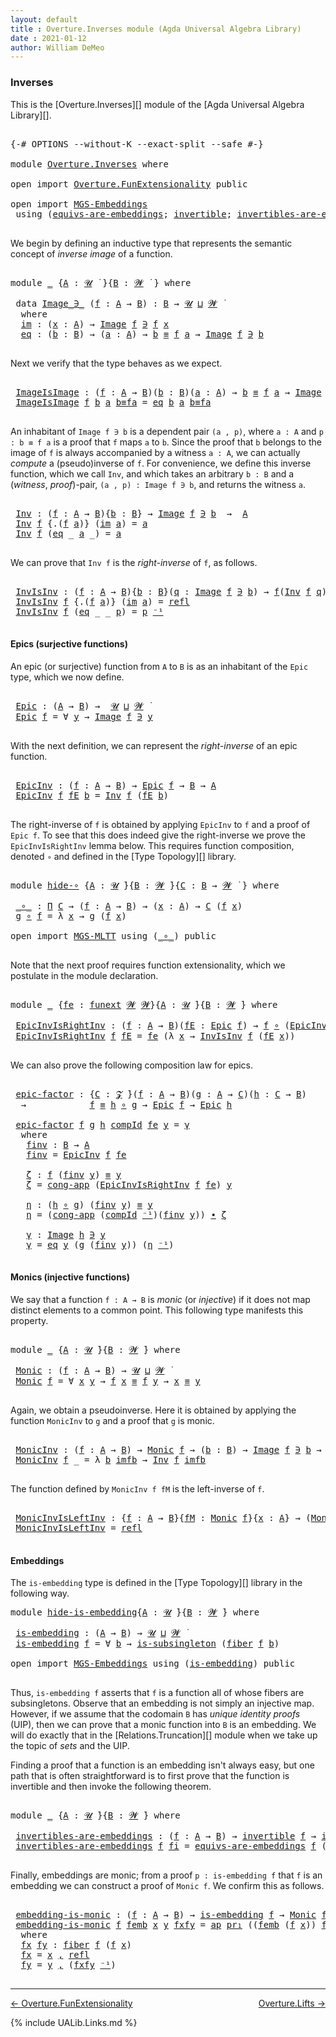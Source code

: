 ```yaml
---
layout: default
title : Overture.Inverses module (Agda Universal Algebra Library)
date : 2021-01-12
author: William DeMeo
---
```


### <a id="inverses">Inverses</a>

This is the [Overture.Inverses][] module of the [Agda Universal Algebra Library][].

<pre class="Agda">

<a id="266" class="Symbol">{-#</a> <a id="270" class="Keyword">OPTIONS</a> <a id="278" class="Pragma">--without-K</a> <a id="290" class="Pragma">--exact-split</a> <a id="304" class="Pragma">--safe</a> <a id="311" class="Symbol">#-}</a>

<a id="316" class="Keyword">module</a> <a id="323" href="Overture.Inverses.html" class="Module">Overture.Inverses</a> <a id="341" class="Keyword">where</a>

<a id="348" class="Keyword">open</a> <a id="353" class="Keyword">import</a> <a id="360" href="Overture.FunExtensionality.html" class="Module">Overture.FunExtensionality</a> <a id="387" class="Keyword">public</a>

<a id="395" class="Keyword">open</a> <a id="400" class="Keyword">import</a> <a id="407" href="MGS-Embeddings.html" class="Module">MGS-Embeddings</a>
 <a id="423" class="Keyword">using</a> <a id="429" class="Symbol">(</a><a id="430" href="MGS-Embeddings.html#1410" class="Function">equivs-are-embeddings</a><a id="451" class="Symbol">;</a> <a id="453" href="MGS-Equivalences.html#370" class="Function">invertible</a><a id="463" class="Symbol">;</a> <a id="465" href="MGS-Equivalences.html#2127" class="Function">invertibles-are-equivs</a><a id="487" class="Symbol">)</a> <a id="489" class="Keyword">public</a>

</pre>

We begin by defining an inductive type that represents the semantic concept of *inverse image* of a function.

<pre class="Agda">

<a id="634" class="Keyword">module</a> <a id="641" href="Overture.Inverses.html#641" class="Module">_</a> <a id="643" class="Symbol">{</a><a id="644" href="Overture.Inverses.html#644" class="Bound">A</a> <a id="646" class="Symbol">:</a> <a id="648" href="Universes.html#260" class="Generalizable">𝓤</a> <a id="650" href="Universes.html#403" class="Function Operator">̇</a> <a id="652" class="Symbol">}{</a><a id="654" href="Overture.Inverses.html#654" class="Bound">B</a> <a id="656" class="Symbol">:</a> <a id="658" href="Universes.html#264" class="Generalizable">𝓦</a> <a id="660" href="Universes.html#403" class="Function Operator">̇</a> <a id="662" class="Symbol">}</a> <a id="664" class="Keyword">where</a>

 <a id="672" class="Keyword">data</a> <a id="677" href="Overture.Inverses.html#677" class="Datatype Operator">Image_∋_</a> <a id="686" class="Symbol">(</a><a id="687" href="Overture.Inverses.html#687" class="Bound">f</a> <a id="689" class="Symbol">:</a> <a id="691" href="Overture.Inverses.html#644" class="Bound">A</a> <a id="693" class="Symbol">→</a> <a id="695" href="Overture.Inverses.html#654" class="Bound">B</a><a id="696" class="Symbol">)</a> <a id="698" class="Symbol">:</a> <a id="700" href="Overture.Inverses.html#654" class="Bound">B</a> <a id="702" class="Symbol">→</a> <a id="704" href="Overture.Inverses.html#648" class="Bound">𝓤</a> <a id="706" href="Agda.Primitive.html#636" class="Primitive Operator">⊔</a> <a id="708" href="Overture.Inverses.html#658" class="Bound">𝓦</a> <a id="710" href="Universes.html#403" class="Function Operator">̇</a>
  <a id="714" class="Keyword">where</a>
  <a id="722" href="Overture.Inverses.html#722" class="InductiveConstructor">im</a> <a id="725" class="Symbol">:</a> <a id="727" class="Symbol">(</a><a id="728" href="Overture.Inverses.html#728" class="Bound">x</a> <a id="730" class="Symbol">:</a> <a id="732" href="Overture.Inverses.html#644" class="Bound">A</a><a id="733" class="Symbol">)</a> <a id="735" class="Symbol">→</a> <a id="737" href="Overture.Inverses.html#677" class="Datatype Operator">Image</a> <a id="743" href="Overture.Inverses.html#687" class="Bound">f</a> <a id="745" href="Overture.Inverses.html#677" class="Datatype Operator">∋</a> <a id="747" href="Overture.Inverses.html#687" class="Bound">f</a> <a id="749" href="Overture.Inverses.html#728" class="Bound">x</a>
  <a id="753" href="Overture.Inverses.html#753" class="InductiveConstructor">eq</a> <a id="756" class="Symbol">:</a> <a id="758" class="Symbol">(</a><a id="759" href="Overture.Inverses.html#759" class="Bound">b</a> <a id="761" class="Symbol">:</a> <a id="763" href="Overture.Inverses.html#654" class="Bound">B</a><a id="764" class="Symbol">)</a> <a id="766" class="Symbol">→</a> <a id="768" class="Symbol">(</a><a id="769" href="Overture.Inverses.html#769" class="Bound">a</a> <a id="771" class="Symbol">:</a> <a id="773" href="Overture.Inverses.html#644" class="Bound">A</a><a id="774" class="Symbol">)</a> <a id="776" class="Symbol">→</a> <a id="778" href="Overture.Inverses.html#759" class="Bound">b</a> <a id="780" href="Overture.Equality.html#2419" class="Datatype Operator">≡</a> <a id="782" href="Overture.Inverses.html#687" class="Bound">f</a> <a id="784" href="Overture.Inverses.html#769" class="Bound">a</a> <a id="786" class="Symbol">→</a> <a id="788" href="Overture.Inverses.html#677" class="Datatype Operator">Image</a> <a id="794" href="Overture.Inverses.html#687" class="Bound">f</a> <a id="796" href="Overture.Inverses.html#677" class="Datatype Operator">∋</a> <a id="798" href="Overture.Inverses.html#759" class="Bound">b</a>

</pre>

Next we verify that the type behaves as we expect.

<pre class="Agda">

 <a id="880" href="Overture.Inverses.html#880" class="Function">ImageIsImage</a> <a id="893" class="Symbol">:</a> <a id="895" class="Symbol">(</a><a id="896" href="Overture.Inverses.html#896" class="Bound">f</a> <a id="898" class="Symbol">:</a> <a id="900" href="Overture.Inverses.html#644" class="Bound">A</a> <a id="902" class="Symbol">→</a> <a id="904" href="Overture.Inverses.html#654" class="Bound">B</a><a id="905" class="Symbol">)(</a><a id="907" href="Overture.Inverses.html#907" class="Bound">b</a> <a id="909" class="Symbol">:</a> <a id="911" href="Overture.Inverses.html#654" class="Bound">B</a><a id="912" class="Symbol">)(</a><a id="914" href="Overture.Inverses.html#914" class="Bound">a</a> <a id="916" class="Symbol">:</a> <a id="918" href="Overture.Inverses.html#644" class="Bound">A</a><a id="919" class="Symbol">)</a> <a id="921" class="Symbol">→</a> <a id="923" href="Overture.Inverses.html#907" class="Bound">b</a> <a id="925" href="Overture.Equality.html#2419" class="Datatype Operator">≡</a> <a id="927" href="Overture.Inverses.html#896" class="Bound">f</a> <a id="929" href="Overture.Inverses.html#914" class="Bound">a</a> <a id="931" class="Symbol">→</a> <a id="933" href="Overture.Inverses.html#677" class="Datatype Operator">Image</a> <a id="939" href="Overture.Inverses.html#896" class="Bound">f</a> <a id="941" href="Overture.Inverses.html#677" class="Datatype Operator">∋</a> <a id="943" href="Overture.Inverses.html#907" class="Bound">b</a>
 <a id="946" href="Overture.Inverses.html#880" class="Function">ImageIsImage</a> <a id="959" href="Overture.Inverses.html#959" class="Bound">f</a> <a id="961" href="Overture.Inverses.html#961" class="Bound">b</a> <a id="963" href="Overture.Inverses.html#963" class="Bound">a</a> <a id="965" href="Overture.Inverses.html#965" class="Bound">b≡fa</a> <a id="970" class="Symbol">=</a> <a id="972" href="Overture.Inverses.html#753" class="InductiveConstructor">eq</a> <a id="975" href="Overture.Inverses.html#961" class="Bound">b</a> <a id="977" href="Overture.Inverses.html#963" class="Bound">a</a> <a id="979" href="Overture.Inverses.html#965" class="Bound">b≡fa</a>

</pre>

An inhabitant of `Image f ∋ b` is a dependent pair `(a , p)`, where `a : A` and `p : b ≡ f a` is a proof that `f` maps `a` to `b`.  Since the proof that `b` belongs to the image of `f` is always accompanied by a witness `a : A`, we can actually *compute* a (pseudo)inverse of `f`. For convenience, we define this inverse function, which we call `Inv`, and which takes an arbitrary `b : B` and a (*witness*, *proof*)-pair, `(a , p) : Image f ∋ b`, and returns the witness `a`.

<pre class="Agda">

 <a id="1489" href="Overture.Inverses.html#1489" class="Function">Inv</a> <a id="1493" class="Symbol">:</a> <a id="1495" class="Symbol">(</a><a id="1496" href="Overture.Inverses.html#1496" class="Bound">f</a> <a id="1498" class="Symbol">:</a> <a id="1500" href="Overture.Inverses.html#644" class="Bound">A</a> <a id="1502" class="Symbol">→</a> <a id="1504" href="Overture.Inverses.html#654" class="Bound">B</a><a id="1505" class="Symbol">){</a><a id="1507" href="Overture.Inverses.html#1507" class="Bound">b</a> <a id="1509" class="Symbol">:</a> <a id="1511" href="Overture.Inverses.html#654" class="Bound">B</a><a id="1512" class="Symbol">}</a> <a id="1514" class="Symbol">→</a> <a id="1516" href="Overture.Inverses.html#677" class="Datatype Operator">Image</a> <a id="1522" href="Overture.Inverses.html#1496" class="Bound">f</a> <a id="1524" href="Overture.Inverses.html#677" class="Datatype Operator">∋</a> <a id="1526" href="Overture.Inverses.html#1507" class="Bound">b</a>  <a id="1529" class="Symbol">→</a>  <a id="1532" href="Overture.Inverses.html#644" class="Bound">A</a>
 <a id="1535" href="Overture.Inverses.html#1489" class="Function">Inv</a> <a id="1539" href="Overture.Inverses.html#1539" class="Bound">f</a> <a id="1541" class="Symbol">{</a><a id="1542" class="DottedPattern Symbol">.(</a><a id="1544" href="Overture.Inverses.html#1539" class="DottedPattern Bound">f</a> <a id="1546" href="Overture.Inverses.html#1554" class="DottedPattern Bound">a</a><a id="1547" class="DottedPattern Symbol">)</a><a id="1548" class="Symbol">}</a> <a id="1550" class="Symbol">(</a><a id="1551" href="Overture.Inverses.html#722" class="InductiveConstructor">im</a> <a id="1554" href="Overture.Inverses.html#1554" class="Bound">a</a><a id="1555" class="Symbol">)</a> <a id="1557" class="Symbol">=</a> <a id="1559" href="Overture.Inverses.html#1554" class="Bound">a</a>
 <a id="1562" href="Overture.Inverses.html#1489" class="Function">Inv</a> <a id="1566" href="Overture.Inverses.html#1566" class="Bound">f</a> <a id="1568" class="Symbol">(</a><a id="1569" href="Overture.Inverses.html#753" class="InductiveConstructor">eq</a> <a id="1572" class="Symbol">_</a> <a id="1574" href="Overture.Inverses.html#1574" class="Bound">a</a> <a id="1576" class="Symbol">_)</a> <a id="1579" class="Symbol">=</a> <a id="1581" href="Overture.Inverses.html#1574" class="Bound">a</a>

</pre>

We can prove that `Inv f` is the *right-inverse* of `f`, as follows.

<pre class="Agda">

 <a id="1681" href="Overture.Inverses.html#1681" class="Function">InvIsInv</a> <a id="1690" class="Symbol">:</a> <a id="1692" class="Symbol">(</a><a id="1693" href="Overture.Inverses.html#1693" class="Bound">f</a> <a id="1695" class="Symbol">:</a> <a id="1697" href="Overture.Inverses.html#644" class="Bound">A</a> <a id="1699" class="Symbol">→</a> <a id="1701" href="Overture.Inverses.html#654" class="Bound">B</a><a id="1702" class="Symbol">){</a><a id="1704" href="Overture.Inverses.html#1704" class="Bound">b</a> <a id="1706" class="Symbol">:</a> <a id="1708" href="Overture.Inverses.html#654" class="Bound">B</a><a id="1709" class="Symbol">}(</a><a id="1711" href="Overture.Inverses.html#1711" class="Bound">q</a> <a id="1713" class="Symbol">:</a> <a id="1715" href="Overture.Inverses.html#677" class="Datatype Operator">Image</a> <a id="1721" href="Overture.Inverses.html#1693" class="Bound">f</a> <a id="1723" href="Overture.Inverses.html#677" class="Datatype Operator">∋</a> <a id="1725" href="Overture.Inverses.html#1704" class="Bound">b</a><a id="1726" class="Symbol">)</a> <a id="1728" class="Symbol">→</a> <a id="1730" href="Overture.Inverses.html#1693" class="Bound">f</a><a id="1731" class="Symbol">(</a><a id="1732" href="Overture.Inverses.html#1489" class="Function">Inv</a> <a id="1736" href="Overture.Inverses.html#1693" class="Bound">f</a> <a id="1738" href="Overture.Inverses.html#1711" class="Bound">q</a><a id="1739" class="Symbol">)</a> <a id="1741" href="Overture.Equality.html#2419" class="Datatype Operator">≡</a> <a id="1743" href="Overture.Inverses.html#1704" class="Bound">b</a>
 <a id="1746" href="Overture.Inverses.html#1681" class="Function">InvIsInv</a> <a id="1755" href="Overture.Inverses.html#1755" class="Bound">f</a> <a id="1757" class="Symbol">{</a><a id="1758" class="DottedPattern Symbol">.(</a><a id="1760" href="Overture.Inverses.html#1755" class="DottedPattern Bound">f</a> <a id="1762" href="Overture.Inverses.html#1770" class="DottedPattern Bound">a</a><a id="1763" class="DottedPattern Symbol">)</a><a id="1764" class="Symbol">}</a> <a id="1766" class="Symbol">(</a><a id="1767" href="Overture.Inverses.html#722" class="InductiveConstructor">im</a> <a id="1770" href="Overture.Inverses.html#1770" class="Bound">a</a><a id="1771" class="Symbol">)</a> <a id="1773" class="Symbol">=</a> <a id="1775" href="Identity-Type.html#162" class="InductiveConstructor">refl</a>
 <a id="1781" href="Overture.Inverses.html#1681" class="Function">InvIsInv</a> <a id="1790" href="Overture.Inverses.html#1790" class="Bound">f</a> <a id="1792" class="Symbol">(</a><a id="1793" href="Overture.Inverses.html#753" class="InductiveConstructor">eq</a> <a id="1796" class="Symbol">_</a> <a id="1798" class="Symbol">_</a> <a id="1800" href="Overture.Inverses.html#1800" class="Bound">p</a><a id="1801" class="Symbol">)</a> <a id="1803" class="Symbol">=</a> <a id="1805" href="Overture.Inverses.html#1800" class="Bound">p</a> <a id="1807" href="MGS-MLTT.html#6125" class="Function Operator">⁻¹</a>

</pre>





#### <a id="epics">Epics (surjective functions)</a>

An epic (or surjective) function from `A` to `B` is as an inhabitant of the `Epic` type, which we now define.

<pre class="Agda">

 <a id="2006" href="Overture.Inverses.html#2006" class="Function">Epic</a> <a id="2011" class="Symbol">:</a> <a id="2013" class="Symbol">(</a><a id="2014" href="Overture.Inverses.html#644" class="Bound">A</a> <a id="2016" class="Symbol">→</a> <a id="2018" href="Overture.Inverses.html#654" class="Bound">B</a><a id="2019" class="Symbol">)</a> <a id="2021" class="Symbol">→</a>  <a id="2024" href="Overture.Inverses.html#648" class="Bound">𝓤</a> <a id="2026" href="Agda.Primitive.html#636" class="Primitive Operator">⊔</a> <a id="2028" href="Overture.Inverses.html#658" class="Bound">𝓦</a> <a id="2030" href="Universes.html#403" class="Function Operator">̇</a>
 <a id="2033" href="Overture.Inverses.html#2006" class="Function">Epic</a> <a id="2038" href="Overture.Inverses.html#2038" class="Bound">f</a> <a id="2040" class="Symbol">=</a> <a id="2042" class="Symbol">∀</a> <a id="2044" href="Overture.Inverses.html#2044" class="Bound">y</a> <a id="2046" class="Symbol">→</a> <a id="2048" href="Overture.Inverses.html#677" class="Datatype Operator">Image</a> <a id="2054" href="Overture.Inverses.html#2038" class="Bound">f</a> <a id="2056" href="Overture.Inverses.html#677" class="Datatype Operator">∋</a> <a id="2058" href="Overture.Inverses.html#2044" class="Bound">y</a>

</pre>

With the next definition, we can represent the *right-inverse* of an epic function.

<pre class="Agda">

 <a id="2173" href="Overture.Inverses.html#2173" class="Function">EpicInv</a> <a id="2181" class="Symbol">:</a> <a id="2183" class="Symbol">(</a><a id="2184" href="Overture.Inverses.html#2184" class="Bound">f</a> <a id="2186" class="Symbol">:</a> <a id="2188" href="Overture.Inverses.html#644" class="Bound">A</a> <a id="2190" class="Symbol">→</a> <a id="2192" href="Overture.Inverses.html#654" class="Bound">B</a><a id="2193" class="Symbol">)</a> <a id="2195" class="Symbol">→</a> <a id="2197" href="Overture.Inverses.html#2006" class="Function">Epic</a> <a id="2202" href="Overture.Inverses.html#2184" class="Bound">f</a> <a id="2204" class="Symbol">→</a> <a id="2206" href="Overture.Inverses.html#654" class="Bound">B</a> <a id="2208" class="Symbol">→</a> <a id="2210" href="Overture.Inverses.html#644" class="Bound">A</a>
 <a id="2213" href="Overture.Inverses.html#2173" class="Function">EpicInv</a> <a id="2221" href="Overture.Inverses.html#2221" class="Bound">f</a> <a id="2223" href="Overture.Inverses.html#2223" class="Bound">fE</a> <a id="2226" href="Overture.Inverses.html#2226" class="Bound">b</a> <a id="2228" class="Symbol">=</a> <a id="2230" href="Overture.Inverses.html#1489" class="Function">Inv</a> <a id="2234" href="Overture.Inverses.html#2221" class="Bound">f</a> <a id="2236" class="Symbol">(</a><a id="2237" href="Overture.Inverses.html#2223" class="Bound">fE</a> <a id="2240" href="Overture.Inverses.html#2226" class="Bound">b</a><a id="2241" class="Symbol">)</a>

</pre>
The right-inverse of `f` is obtained by applying `EpicInv` to `f` and a proof of `Epic f`. To see that this does indeed give the right-inverse we prove the `EpicInvIsRightInv` lemma below. This requires function composition, denoted `∘` and defined in the [Type Topology][] library.

<pre class="Agda">

<a id="2553" class="Keyword">module</a> <a id="hide-∘"></a><a id="2560" href="Overture.Inverses.html#2560" class="Module">hide-∘</a> <a id="2567" class="Symbol">{</a><a id="2568" href="Overture.Inverses.html#2568" class="Bound">A</a> <a id="2570" class="Symbol">:</a> <a id="2572" href="Universes.html#260" class="Generalizable">𝓤</a> <a id="2574" href="Universes.html#403" class="Function Operator">̇</a><a id="2575" class="Symbol">}{</a><a id="2577" href="Overture.Inverses.html#2577" class="Bound">B</a> <a id="2579" class="Symbol">:</a> <a id="2581" href="Universes.html#264" class="Generalizable">𝓦</a> <a id="2583" href="Universes.html#403" class="Function Operator">̇</a><a id="2584" class="Symbol">}{</a><a id="2586" href="Overture.Inverses.html#2586" class="Bound">C</a> <a id="2588" class="Symbol">:</a> <a id="2590" href="Overture.Inverses.html#2577" class="Bound">B</a> <a id="2592" class="Symbol">→</a> <a id="2594" href="Universes.html#264" class="Generalizable">𝓦</a> <a id="2596" href="Universes.html#403" class="Function Operator">̇</a> <a id="2598" class="Symbol">}</a> <a id="2600" class="Keyword">where</a>

 <a id="hide-∘._∘_"></a><a id="2608" href="Overture.Inverses.html#2608" class="Function Operator">_∘_</a> <a id="2612" class="Symbol">:</a> <a id="2614" href="MGS-MLTT.html#3562" class="Function">Π</a> <a id="2616" href="Overture.Inverses.html#2586" class="Bound">C</a> <a id="2618" class="Symbol">→</a> <a id="2620" class="Symbol">(</a><a id="2621" href="Overture.Inverses.html#2621" class="Bound">f</a> <a id="2623" class="Symbol">:</a> <a id="2625" href="Overture.Inverses.html#2568" class="Bound">A</a> <a id="2627" class="Symbol">→</a> <a id="2629" href="Overture.Inverses.html#2577" class="Bound">B</a><a id="2630" class="Symbol">)</a> <a id="2632" class="Symbol">→</a> <a id="2634" class="Symbol">(</a><a id="2635" href="Overture.Inverses.html#2635" class="Bound">x</a> <a id="2637" class="Symbol">:</a> <a id="2639" href="Overture.Inverses.html#2568" class="Bound">A</a><a id="2640" class="Symbol">)</a> <a id="2642" class="Symbol">→</a> <a id="2644" href="Overture.Inverses.html#2586" class="Bound">C</a> <a id="2646" class="Symbol">(</a><a id="2647" href="Overture.Inverses.html#2621" class="Bound">f</a> <a id="2649" href="Overture.Inverses.html#2635" class="Bound">x</a><a id="2650" class="Symbol">)</a>
 <a id="2653" href="Overture.Inverses.html#2653" class="Bound">g</a> <a id="2655" href="Overture.Inverses.html#2608" class="Function Operator">∘</a> <a id="2657" href="Overture.Inverses.html#2657" class="Bound">f</a> <a id="2659" class="Symbol">=</a> <a id="2661" class="Symbol">λ</a> <a id="2663" href="Overture.Inverses.html#2663" class="Bound">x</a> <a id="2665" class="Symbol">→</a> <a id="2667" href="Overture.Inverses.html#2653" class="Bound">g</a> <a id="2669" class="Symbol">(</a><a id="2670" href="Overture.Inverses.html#2657" class="Bound">f</a> <a id="2672" href="Overture.Inverses.html#2663" class="Bound">x</a><a id="2673" class="Symbol">)</a>

<a id="2676" class="Keyword">open</a> <a id="2681" class="Keyword">import</a> <a id="2688" href="MGS-MLTT.html" class="Module">MGS-MLTT</a> <a id="2697" class="Keyword">using</a> <a id="2703" class="Symbol">(</a><a id="2704" href="MGS-MLTT.html#3813" class="Function Operator">_∘_</a><a id="2707" class="Symbol">)</a> <a id="2709" class="Keyword">public</a>

</pre>

Note that the next proof requires function extensionality, which we postulate in the module declaration.

<pre class="Agda">

<a id="2849" class="Keyword">module</a> <a id="2856" href="Overture.Inverses.html#2856" class="Module">_</a> <a id="2858" class="Symbol">{</a><a id="2859" href="Overture.Inverses.html#2859" class="Bound">fe</a> <a id="2862" class="Symbol">:</a> <a id="2864" href="MGS-FunExt-from-Univalence.html#393" class="Function">funext</a> <a id="2871" href="Universes.html#264" class="Generalizable">𝓦</a> <a id="2873" href="Universes.html#264" class="Generalizable">𝓦</a><a id="2874" class="Symbol">}{</a><a id="2876" href="Overture.Inverses.html#2876" class="Bound">A</a> <a id="2878" class="Symbol">:</a> <a id="2880" href="Universes.html#260" class="Generalizable">𝓤</a> <a id="2882" href="Universes.html#403" class="Function Operator">̇</a><a id="2883" class="Symbol">}{</a><a id="2885" href="Overture.Inverses.html#2885" class="Bound">B</a> <a id="2887" class="Symbol">:</a> <a id="2889" href="Universes.html#264" class="Generalizable">𝓦</a> <a id="2891" href="Universes.html#403" class="Function Operator">̇</a><a id="2892" class="Symbol">}</a> <a id="2894" class="Keyword">where</a>

 <a id="2902" href="Overture.Inverses.html#2902" class="Function">EpicInvIsRightInv</a> <a id="2920" class="Symbol">:</a> <a id="2922" class="Symbol">(</a><a id="2923" href="Overture.Inverses.html#2923" class="Bound">f</a> <a id="2925" class="Symbol">:</a> <a id="2927" href="Overture.Inverses.html#2876" class="Bound">A</a> <a id="2929" class="Symbol">→</a> <a id="2931" href="Overture.Inverses.html#2885" class="Bound">B</a><a id="2932" class="Symbol">)(</a><a id="2934" href="Overture.Inverses.html#2934" class="Bound">fE</a> <a id="2937" class="Symbol">:</a> <a id="2939" href="Overture.Inverses.html#2006" class="Function">Epic</a> <a id="2944" href="Overture.Inverses.html#2923" class="Bound">f</a><a id="2945" class="Symbol">)</a> <a id="2947" class="Symbol">→</a> <a id="2949" href="Overture.Inverses.html#2923" class="Bound">f</a> <a id="2951" href="MGS-MLTT.html#3813" class="Function Operator">∘</a> <a id="2953" class="Symbol">(</a><a id="2954" href="Overture.Inverses.html#2173" class="Function">EpicInv</a> <a id="2962" href="Overture.Inverses.html#2923" class="Bound">f</a> <a id="2964" href="Overture.Inverses.html#2934" class="Bound">fE</a><a id="2966" class="Symbol">)</a> <a id="2968" href="Overture.Equality.html#2419" class="Datatype Operator">≡</a> <a id="2970" href="MGS-MLTT.html#3778" class="Function">𝑖𝑑</a> <a id="2973" href="Overture.Inverses.html#2885" class="Bound">B</a>
 <a id="2976" href="Overture.Inverses.html#2902" class="Function">EpicInvIsRightInv</a> <a id="2994" href="Overture.Inverses.html#2994" class="Bound">f</a> <a id="2996" href="Overture.Inverses.html#2996" class="Bound">fE</a> <a id="2999" class="Symbol">=</a> <a id="3001" href="Overture.Inverses.html#2859" class="Bound">fe</a> <a id="3004" class="Symbol">(λ</a> <a id="3007" href="Overture.Inverses.html#3007" class="Bound">x</a> <a id="3009" class="Symbol">→</a> <a id="3011" href="Overture.Inverses.html#1681" class="Function">InvIsInv</a> <a id="3020" href="Overture.Inverses.html#2994" class="Bound">f</a> <a id="3022" class="Symbol">(</a><a id="3023" href="Overture.Inverses.html#2996" class="Bound">fE</a> <a id="3026" href="Overture.Inverses.html#3007" class="Bound">x</a><a id="3027" class="Symbol">))</a>

</pre>

We can also prove the following composition law for epics.

<pre class="Agda">

 <a id="3118" href="Overture.Inverses.html#3118" class="Function">epic-factor</a> <a id="3130" class="Symbol">:</a> <a id="3132" class="Symbol">{</a><a id="3133" href="Overture.Inverses.html#3133" class="Bound">C</a> <a id="3135" class="Symbol">:</a> <a id="3137" href="Overture.Preliminaries.html#8163" class="Generalizable">𝓩</a> <a id="3139" href="Universes.html#403" class="Function Operator">̇</a><a id="3140" class="Symbol">}(</a><a id="3142" href="Overture.Inverses.html#3142" class="Bound">f</a> <a id="3144" class="Symbol">:</a> <a id="3146" href="Overture.Inverses.html#2876" class="Bound">A</a> <a id="3148" class="Symbol">→</a> <a id="3150" href="Overture.Inverses.html#2885" class="Bound">B</a><a id="3151" class="Symbol">)(</a><a id="3153" href="Overture.Inverses.html#3153" class="Bound">g</a> <a id="3155" class="Symbol">:</a> <a id="3157" href="Overture.Inverses.html#2876" class="Bound">A</a> <a id="3159" class="Symbol">→</a> <a id="3161" href="Overture.Inverses.html#3133" class="Bound">C</a><a id="3162" class="Symbol">)(</a><a id="3164" href="Overture.Inverses.html#3164" class="Bound">h</a> <a id="3166" class="Symbol">:</a> <a id="3168" href="Overture.Inverses.html#3133" class="Bound">C</a> <a id="3170" class="Symbol">→</a> <a id="3172" href="Overture.Inverses.html#2885" class="Bound">B</a><a id="3173" class="Symbol">)</a>
  <a id="3177" class="Symbol">→</a>            <a id="3190" href="Overture.Inverses.html#3142" class="Bound">f</a> <a id="3192" href="Overture.Equality.html#2419" class="Datatype Operator">≡</a> <a id="3194" href="Overture.Inverses.html#3164" class="Bound">h</a> <a id="3196" href="MGS-MLTT.html#3813" class="Function Operator">∘</a> <a id="3198" href="Overture.Inverses.html#3153" class="Bound">g</a> <a id="3200" class="Symbol">→</a> <a id="3202" href="Overture.Inverses.html#2006" class="Function">Epic</a> <a id="3207" href="Overture.Inverses.html#3142" class="Bound">f</a> <a id="3209" class="Symbol">→</a> <a id="3211" href="Overture.Inverses.html#2006" class="Function">Epic</a> <a id="3216" href="Overture.Inverses.html#3164" class="Bound">h</a>

 <a id="3220" href="Overture.Inverses.html#3118" class="Function">epic-factor</a> <a id="3232" href="Overture.Inverses.html#3232" class="Bound">f</a> <a id="3234" href="Overture.Inverses.html#3234" class="Bound">g</a> <a id="3236" href="Overture.Inverses.html#3236" class="Bound">h</a> <a id="3238" href="Overture.Inverses.html#3238" class="Bound">compId</a> <a id="3245" href="Overture.Inverses.html#3245" class="Bound">fe</a> <a id="3248" href="Overture.Inverses.html#3248" class="Bound">y</a> <a id="3250" class="Symbol">=</a> <a id="3252" href="Overture.Inverses.html#3442" class="Function">γ</a>
  <a id="3256" class="Keyword">where</a>
   <a id="3265" href="Overture.Inverses.html#3265" class="Function">finv</a> <a id="3270" class="Symbol">:</a> <a id="3272" href="Overture.Inverses.html#2885" class="Bound">B</a> <a id="3274" class="Symbol">→</a> <a id="3276" href="Overture.Inverses.html#2876" class="Bound">A</a>
   <a id="3281" href="Overture.Inverses.html#3265" class="Function">finv</a> <a id="3286" class="Symbol">=</a> <a id="3288" href="Overture.Inverses.html#2173" class="Function">EpicInv</a> <a id="3296" href="Overture.Inverses.html#3232" class="Bound">f</a> <a id="3298" href="Overture.Inverses.html#3245" class="Bound">fe</a>

   <a id="3305" href="Overture.Inverses.html#3305" class="Function">ζ</a> <a id="3307" class="Symbol">:</a> <a id="3309" href="Overture.Inverses.html#3232" class="Bound">f</a> <a id="3311" class="Symbol">(</a><a id="3312" href="Overture.Inverses.html#3265" class="Function">finv</a> <a id="3317" href="Overture.Inverses.html#3248" class="Bound">y</a><a id="3318" class="Symbol">)</a> <a id="3320" href="Overture.Equality.html#2419" class="Datatype Operator">≡</a> <a id="3322" href="Overture.Inverses.html#3248" class="Bound">y</a>
   <a id="3327" href="Overture.Inverses.html#3305" class="Function">ζ</a> <a id="3329" class="Symbol">=</a> <a id="3331" href="Overture.Equality.html#5962" class="Function">cong-app</a> <a id="3340" class="Symbol">(</a><a id="3341" href="Overture.Inverses.html#2902" class="Function">EpicInvIsRightInv</a> <a id="3359" href="Overture.Inverses.html#3232" class="Bound">f</a> <a id="3361" href="Overture.Inverses.html#3245" class="Bound">fe</a><a id="3363" class="Symbol">)</a> <a id="3365" href="Overture.Inverses.html#3248" class="Bound">y</a>

   <a id="3371" href="Overture.Inverses.html#3371" class="Function">η</a> <a id="3373" class="Symbol">:</a> <a id="3375" class="Symbol">(</a><a id="3376" href="Overture.Inverses.html#3236" class="Bound">h</a> <a id="3378" href="MGS-MLTT.html#3813" class="Function Operator">∘</a> <a id="3380" href="Overture.Inverses.html#3234" class="Bound">g</a><a id="3381" class="Symbol">)</a> <a id="3383" class="Symbol">(</a><a id="3384" href="Overture.Inverses.html#3265" class="Function">finv</a> <a id="3389" href="Overture.Inverses.html#3248" class="Bound">y</a><a id="3390" class="Symbol">)</a> <a id="3392" href="Overture.Equality.html#2419" class="Datatype Operator">≡</a> <a id="3394" href="Overture.Inverses.html#3248" class="Bound">y</a>
   <a id="3399" href="Overture.Inverses.html#3371" class="Function">η</a> <a id="3401" class="Symbol">=</a> <a id="3403" class="Symbol">(</a><a id="3404" href="Overture.Equality.html#5962" class="Function">cong-app</a> <a id="3413" class="Symbol">(</a><a id="3414" href="Overture.Inverses.html#3238" class="Bound">compId</a> <a id="3421" href="MGS-MLTT.html#6125" class="Function Operator">⁻¹</a><a id="3423" class="Symbol">)(</a><a id="3425" href="Overture.Inverses.html#3265" class="Function">finv</a> <a id="3430" href="Overture.Inverses.html#3248" class="Bound">y</a><a id="3431" class="Symbol">))</a> <a id="3434" href="MGS-MLTT.html#5910" class="Function Operator">∙</a> <a id="3436" href="Overture.Inverses.html#3305" class="Function">ζ</a>

   <a id="3442" href="Overture.Inverses.html#3442" class="Function">γ</a> <a id="3444" class="Symbol">:</a> <a id="3446" href="Overture.Inverses.html#677" class="Datatype Operator">Image</a> <a id="3452" href="Overture.Inverses.html#3236" class="Bound">h</a> <a id="3454" href="Overture.Inverses.html#677" class="Datatype Operator">∋</a> <a id="3456" href="Overture.Inverses.html#3248" class="Bound">y</a>
   <a id="3461" href="Overture.Inverses.html#3442" class="Function">γ</a> <a id="3463" class="Symbol">=</a> <a id="3465" href="Overture.Inverses.html#753" class="InductiveConstructor">eq</a> <a id="3468" href="Overture.Inverses.html#3248" class="Bound">y</a> <a id="3470" class="Symbol">(</a><a id="3471" href="Overture.Inverses.html#3234" class="Bound">g</a> <a id="3473" class="Symbol">(</a><a id="3474" href="Overture.Inverses.html#3265" class="Function">finv</a> <a id="3479" href="Overture.Inverses.html#3248" class="Bound">y</a><a id="3480" class="Symbol">))</a> <a id="3483" class="Symbol">(</a><a id="3484" href="Overture.Inverses.html#3371" class="Function">η</a> <a id="3486" href="MGS-MLTT.html#6125" class="Function Operator">⁻¹</a><a id="3488" class="Symbol">)</a>

</pre>






#### <a id="monics">Monics (injective functions)</a>

We say that a function `f : A → B` is *monic* (or *injective*) if it does not map distinct elements to a common point. This following type manifests this property.

<pre class="Agda">

<a id="3741" class="Keyword">module</a> <a id="3748" href="Overture.Inverses.html#3748" class="Module">_</a> <a id="3750" class="Symbol">{</a><a id="3751" href="Overture.Inverses.html#3751" class="Bound">A</a> <a id="3753" class="Symbol">:</a> <a id="3755" href="Universes.html#260" class="Generalizable">𝓤</a> <a id="3757" href="Universes.html#403" class="Function Operator">̇</a><a id="3758" class="Symbol">}{</a><a id="3760" href="Overture.Inverses.html#3760" class="Bound">B</a> <a id="3762" class="Symbol">:</a> <a id="3764" href="Universes.html#264" class="Generalizable">𝓦</a> <a id="3766" href="Universes.html#403" class="Function Operator">̇</a><a id="3767" class="Symbol">}</a> <a id="3769" class="Keyword">where</a>

 <a id="3777" href="Overture.Inverses.html#3777" class="Function">Monic</a> <a id="3783" class="Symbol">:</a> <a id="3785" class="Symbol">(</a><a id="3786" href="Overture.Inverses.html#3786" class="Bound">f</a> <a id="3788" class="Symbol">:</a> <a id="3790" href="Overture.Inverses.html#3751" class="Bound">A</a> <a id="3792" class="Symbol">→</a> <a id="3794" href="Overture.Inverses.html#3760" class="Bound">B</a><a id="3795" class="Symbol">)</a> <a id="3797" class="Symbol">→</a> <a id="3799" href="Overture.Inverses.html#3755" class="Bound">𝓤</a> <a id="3801" href="Agda.Primitive.html#636" class="Primitive Operator">⊔</a> <a id="3803" href="Overture.Inverses.html#3764" class="Bound">𝓦</a> <a id="3805" href="Universes.html#403" class="Function Operator">̇</a>
 <a id="3808" href="Overture.Inverses.html#3777" class="Function">Monic</a> <a id="3814" href="Overture.Inverses.html#3814" class="Bound">f</a> <a id="3816" class="Symbol">=</a> <a id="3818" class="Symbol">∀</a> <a id="3820" href="Overture.Inverses.html#3820" class="Bound">x</a> <a id="3822" href="Overture.Inverses.html#3822" class="Bound">y</a> <a id="3824" class="Symbol">→</a> <a id="3826" href="Overture.Inverses.html#3814" class="Bound">f</a> <a id="3828" href="Overture.Inverses.html#3820" class="Bound">x</a> <a id="3830" href="Overture.Equality.html#2419" class="Datatype Operator">≡</a> <a id="3832" href="Overture.Inverses.html#3814" class="Bound">f</a> <a id="3834" href="Overture.Inverses.html#3822" class="Bound">y</a> <a id="3836" class="Symbol">→</a> <a id="3838" href="Overture.Inverses.html#3820" class="Bound">x</a> <a id="3840" href="Overture.Equality.html#2419" class="Datatype Operator">≡</a> <a id="3842" href="Overture.Inverses.html#3822" class="Bound">y</a>

</pre>

Again, we obtain a pseudoinverse. Here it is obtained by applying the function `MonicInv` to `g` and a proof that `g` is monic.

<pre class="Agda">

 <a id="4001" href="Overture.Inverses.html#4001" class="Function">MonicInv</a> <a id="4010" class="Symbol">:</a> <a id="4012" class="Symbol">(</a><a id="4013" href="Overture.Inverses.html#4013" class="Bound">f</a> <a id="4015" class="Symbol">:</a> <a id="4017" href="Overture.Inverses.html#3751" class="Bound">A</a> <a id="4019" class="Symbol">→</a> <a id="4021" href="Overture.Inverses.html#3760" class="Bound">B</a><a id="4022" class="Symbol">)</a> <a id="4024" class="Symbol">→</a> <a id="4026" href="Overture.Inverses.html#3777" class="Function">Monic</a> <a id="4032" href="Overture.Inverses.html#4013" class="Bound">f</a> <a id="4034" class="Symbol">→</a> <a id="4036" class="Symbol">(</a><a id="4037" href="Overture.Inverses.html#4037" class="Bound">b</a> <a id="4039" class="Symbol">:</a> <a id="4041" href="Overture.Inverses.html#3760" class="Bound">B</a><a id="4042" class="Symbol">)</a> <a id="4044" class="Symbol">→</a> <a id="4046" href="Overture.Inverses.html#677" class="Datatype Operator">Image</a> <a id="4052" href="Overture.Inverses.html#4013" class="Bound">f</a> <a id="4054" href="Overture.Inverses.html#677" class="Datatype Operator">∋</a> <a id="4056" href="Overture.Inverses.html#4037" class="Bound">b</a> <a id="4058" class="Symbol">→</a> <a id="4060" href="Overture.Inverses.html#3751" class="Bound">A</a>
 <a id="4063" href="Overture.Inverses.html#4001" class="Function">MonicInv</a> <a id="4072" href="Overture.Inverses.html#4072" class="Bound">f</a> <a id="4074" class="Symbol">_</a> <a id="4076" class="Symbol">=</a> <a id="4078" class="Symbol">λ</a> <a id="4080" href="Overture.Inverses.html#4080" class="Bound">b</a> <a id="4082" href="Overture.Inverses.html#4082" class="Bound">imfb</a> <a id="4087" class="Symbol">→</a> <a id="4089" href="Overture.Inverses.html#1489" class="Function">Inv</a> <a id="4093" href="Overture.Inverses.html#4072" class="Bound">f</a> <a id="4095" href="Overture.Inverses.html#4082" class="Bound">imfb</a>

</pre>

The function defined by `MonicInv f fM` is the left-inverse of `f`.

<pre class="Agda">

 <a id="4197" href="Overture.Inverses.html#4197" class="Function">MonicInvIsLeftInv</a> <a id="4215" class="Symbol">:</a> <a id="4217" class="Symbol">{</a><a id="4218" href="Overture.Inverses.html#4218" class="Bound">f</a> <a id="4220" class="Symbol">:</a> <a id="4222" href="Overture.Inverses.html#3751" class="Bound">A</a> <a id="4224" class="Symbol">→</a> <a id="4226" href="Overture.Inverses.html#3760" class="Bound">B</a><a id="4227" class="Symbol">}{</a><a id="4229" href="Overture.Inverses.html#4229" class="Bound">fM</a> <a id="4232" class="Symbol">:</a> <a id="4234" href="Overture.Inverses.html#3777" class="Function">Monic</a> <a id="4240" href="Overture.Inverses.html#4218" class="Bound">f</a><a id="4241" class="Symbol">}{</a><a id="4243" href="Overture.Inverses.html#4243" class="Bound">x</a> <a id="4245" class="Symbol">:</a> <a id="4247" href="Overture.Inverses.html#3751" class="Bound">A</a><a id="4248" class="Symbol">}</a> <a id="4250" class="Symbol">→</a> <a id="4252" class="Symbol">(</a><a id="4253" href="Overture.Inverses.html#4001" class="Function">MonicInv</a> <a id="4262" href="Overture.Inverses.html#4218" class="Bound">f</a> <a id="4264" href="Overture.Inverses.html#4229" class="Bound">fM</a><a id="4266" class="Symbol">)(</a><a id="4268" href="Overture.Inverses.html#4218" class="Bound">f</a> <a id="4270" href="Overture.Inverses.html#4243" class="Bound">x</a><a id="4271" class="Symbol">)(</a><a id="4273" href="Overture.Inverses.html#722" class="InductiveConstructor">im</a> <a id="4276" href="Overture.Inverses.html#4243" class="Bound">x</a><a id="4277" class="Symbol">)</a> <a id="4279" href="Overture.Equality.html#2419" class="Datatype Operator">≡</a> <a id="4281" href="Overture.Inverses.html#4243" class="Bound">x</a>
 <a id="4284" href="Overture.Inverses.html#4197" class="Function">MonicInvIsLeftInv</a> <a id="4302" class="Symbol">=</a> <a id="4304" href="Identity-Type.html#162" class="InductiveConstructor">refl</a>

</pre>





#### <a id="embeddings">Embeddings</a>

The `is-embedding` type is defined in the [Type Topology][] library in the following way.

<pre class="Agda">
<a id="4470" class="Keyword">module</a> <a id="hide-is-embedding"></a><a id="4477" href="Overture.Inverses.html#4477" class="Module">hide-is-embedding</a><a id="4494" class="Symbol">{</a><a id="4495" href="Overture.Inverses.html#4495" class="Bound">A</a> <a id="4497" class="Symbol">:</a> <a id="4499" href="Universes.html#260" class="Generalizable">𝓤</a> <a id="4501" href="Universes.html#403" class="Function Operator">̇</a><a id="4502" class="Symbol">}{</a><a id="4504" href="Overture.Inverses.html#4504" class="Bound">B</a> <a id="4506" class="Symbol">:</a> <a id="4508" href="Universes.html#264" class="Generalizable">𝓦</a> <a id="4510" href="Universes.html#403" class="Function Operator">̇</a><a id="4511" class="Symbol">}</a> <a id="4513" class="Keyword">where</a>

 <a id="hide-is-embedding.is-embedding"></a><a id="4521" href="Overture.Inverses.html#4521" class="Function">is-embedding</a> <a id="4534" class="Symbol">:</a> <a id="4536" class="Symbol">(</a><a id="4537" href="Overture.Inverses.html#4495" class="Bound">A</a> <a id="4539" class="Symbol">→</a> <a id="4541" href="Overture.Inverses.html#4504" class="Bound">B</a><a id="4542" class="Symbol">)</a> <a id="4544" class="Symbol">→</a> <a id="4546" href="Overture.Inverses.html#4499" class="Bound">𝓤</a> <a id="4548" href="Agda.Primitive.html#636" class="Primitive Operator">⊔</a> <a id="4550" href="Overture.Inverses.html#4508" class="Bound">𝓦</a> <a id="4552" href="Universes.html#403" class="Function Operator">̇</a>
 <a id="4555" href="Overture.Inverses.html#4521" class="Function">is-embedding</a> <a id="4568" href="Overture.Inverses.html#4568" class="Bound">f</a> <a id="4570" class="Symbol">=</a> <a id="4572" class="Symbol">∀</a> <a id="4574" href="Overture.Inverses.html#4574" class="Bound">b</a> <a id="4576" class="Symbol">→</a> <a id="4578" href="MGS-Basic-UF.html#743" class="Function">is-subsingleton</a> <a id="4594" class="Symbol">(</a><a id="4595" href="MGS-Equivalences.html#501" class="Function">fiber</a> <a id="4601" href="Overture.Inverses.html#4568" class="Bound">f</a> <a id="4603" href="Overture.Inverses.html#4574" class="Bound">b</a><a id="4604" class="Symbol">)</a>

<a id="4607" class="Keyword">open</a> <a id="4612" class="Keyword">import</a> <a id="4619" href="MGS-Embeddings.html" class="Module">MGS-Embeddings</a> <a id="4634" class="Keyword">using</a> <a id="4640" class="Symbol">(</a><a id="4641" href="MGS-Embeddings.html#384" class="Function">is-embedding</a><a id="4653" class="Symbol">)</a> <a id="4655" class="Keyword">public</a>

</pre>

Thus, `is-embedding f` asserts that `f` is a function all of whose fibers are subsingletons. Observe that an embedding is not simply an injective map. However, if we assume that the codomain `B` has *unique identity proofs* (UIP), then we can prove that a monic function into `B` is an embedding.  We will do exactly that in the [Relations.Truncation][] module when we take up the topic of *sets* and the UIP.

Finding a proof that a function is an embedding isn't always easy, but one path that is often straightforward is to first prove that the function is invertible and then invoke the following theorem.

<pre class="Agda">

<a id="5300" class="Keyword">module</a> <a id="5307" href="Overture.Inverses.html#5307" class="Module">_</a> <a id="5309" class="Symbol">{</a><a id="5310" href="Overture.Inverses.html#5310" class="Bound">A</a> <a id="5312" class="Symbol">:</a> <a id="5314" href="Universes.html#260" class="Generalizable">𝓤</a> <a id="5316" href="Universes.html#403" class="Function Operator">̇</a><a id="5317" class="Symbol">}{</a><a id="5319" href="Overture.Inverses.html#5319" class="Bound">B</a> <a id="5321" class="Symbol">:</a> <a id="5323" href="Universes.html#264" class="Generalizable">𝓦</a> <a id="5325" href="Universes.html#403" class="Function Operator">̇</a><a id="5326" class="Symbol">}</a> <a id="5328" class="Keyword">where</a>

 <a id="5336" href="Overture.Inverses.html#5336" class="Function">invertibles-are-embeddings</a> <a id="5363" class="Symbol">:</a> <a id="5365" class="Symbol">(</a><a id="5366" href="Overture.Inverses.html#5366" class="Bound">f</a> <a id="5368" class="Symbol">:</a> <a id="5370" href="Overture.Inverses.html#5310" class="Bound">A</a> <a id="5372" class="Symbol">→</a> <a id="5374" href="Overture.Inverses.html#5319" class="Bound">B</a><a id="5375" class="Symbol">)</a> <a id="5377" class="Symbol">→</a> <a id="5379" href="MGS-Equivalences.html#370" class="Function">invertible</a> <a id="5390" href="Overture.Inverses.html#5366" class="Bound">f</a> <a id="5392" class="Symbol">→</a> <a id="5394" href="MGS-Embeddings.html#384" class="Function">is-embedding</a> <a id="5407" href="Overture.Inverses.html#5366" class="Bound">f</a>
 <a id="5410" href="Overture.Inverses.html#5336" class="Function">invertibles-are-embeddings</a> <a id="5437" href="Overture.Inverses.html#5437" class="Bound">f</a> <a id="5439" href="Overture.Inverses.html#5439" class="Bound">fi</a> <a id="5442" class="Symbol">=</a> <a id="5444" href="MGS-Embeddings.html#1410" class="Function">equivs-are-embeddings</a> <a id="5466" href="Overture.Inverses.html#5437" class="Bound">f</a> <a id="5468" class="Symbol">(</a><a id="5469" href="MGS-Equivalences.html#2127" class="Function">invertibles-are-equivs</a> <a id="5492" href="Overture.Inverses.html#5437" class="Bound">f</a> <a id="5494" href="Overture.Inverses.html#5439" class="Bound">fi</a><a id="5496" class="Symbol">)</a>

</pre>

Finally, embeddings are monic; from a proof `p : is-embedding f` that `f` is an embedding we can construct a proof of `Monic f`.  We confirm this as follows.

<pre class="Agda">

 <a id="5685" href="Overture.Inverses.html#5685" class="Function">embedding-is-monic</a> <a id="5704" class="Symbol">:</a> <a id="5706" class="Symbol">(</a><a id="5707" href="Overture.Inverses.html#5707" class="Bound">f</a> <a id="5709" class="Symbol">:</a> <a id="5711" href="Overture.Inverses.html#5310" class="Bound">A</a> <a id="5713" class="Symbol">→</a> <a id="5715" href="Overture.Inverses.html#5319" class="Bound">B</a><a id="5716" class="Symbol">)</a> <a id="5718" class="Symbol">→</a> <a id="5720" href="MGS-Embeddings.html#384" class="Function">is-embedding</a> <a id="5733" href="Overture.Inverses.html#5707" class="Bound">f</a> <a id="5735" class="Symbol">→</a> <a id="5737" href="Overture.Inverses.html#3777" class="Function">Monic</a> <a id="5743" href="Overture.Inverses.html#5707" class="Bound">f</a>
 <a id="5746" href="Overture.Inverses.html#5685" class="Function">embedding-is-monic</a> <a id="5765" href="Overture.Inverses.html#5765" class="Bound">f</a> <a id="5767" href="Overture.Inverses.html#5767" class="Bound">femb</a> <a id="5772" href="Overture.Inverses.html#5772" class="Bound">x</a> <a id="5774" href="Overture.Inverses.html#5774" class="Bound">y</a> <a id="5776" href="Overture.Inverses.html#5776" class="Bound">fxfy</a> <a id="5781" class="Symbol">=</a> <a id="5783" href="MGS-MLTT.html#6613" class="Function">ap</a> <a id="5786" href="MGS-MLTT.html#2942" class="Function">pr₁</a> <a id="5790" class="Symbol">((</a><a id="5792" href="Overture.Inverses.html#5767" class="Bound">femb</a> <a id="5797" class="Symbol">(</a><a id="5798" href="Overture.Inverses.html#5765" class="Bound">f</a> <a id="5800" href="Overture.Inverses.html#5772" class="Bound">x</a><a id="5801" class="Symbol">))</a> <a id="5804" href="Overture.Inverses.html#5821" class="Function">fx</a> <a id="5807" href="Overture.Inverses.html#5824" class="Function">fy</a><a id="5809" class="Symbol">)</a>
  <a id="5813" class="Keyword">where</a>
  <a id="5821" href="Overture.Inverses.html#5821" class="Function">fx</a> <a id="5824" href="Overture.Inverses.html#5824" class="Function">fy</a> <a id="5827" class="Symbol">:</a> <a id="5829" href="MGS-Equivalences.html#501" class="Function">fiber</a> <a id="5835" href="Overture.Inverses.html#5765" class="Bound">f</a> <a id="5837" class="Symbol">(</a><a id="5838" href="Overture.Inverses.html#5765" class="Bound">f</a> <a id="5840" href="Overture.Inverses.html#5772" class="Bound">x</a><a id="5841" class="Symbol">)</a>
  <a id="5845" href="Overture.Inverses.html#5821" class="Function">fx</a> <a id="5848" class="Symbol">=</a> <a id="5850" href="Overture.Inverses.html#5772" class="Bound">x</a> <a id="5852" href="MGS-MLTT.html#2929" class="InductiveConstructor Operator">,</a> <a id="5854" href="Identity-Type.html#162" class="InductiveConstructor">refl</a>
  <a id="5861" href="Overture.Inverses.html#5824" class="Function">fy</a> <a id="5864" class="Symbol">=</a> <a id="5866" href="Overture.Inverses.html#5774" class="Bound">y</a> <a id="5868" href="MGS-MLTT.html#2929" class="InductiveConstructor Operator">,</a> <a id="5870" class="Symbol">(</a><a id="5871" href="Overture.Inverses.html#5776" class="Bound">fxfy</a> <a id="5876" href="MGS-MLTT.html#6125" class="Function Operator">⁻¹</a><a id="5878" class="Symbol">)</a>

</pre>


-------------------------------------

<p></p>

[← Overture.FunExtensionality](Overture.FunExtensionality.html)
<span style="float:right;">[Overture.Lifts →](Overture.Lifts.html)</span>


{% include UALib.Links.md %}


<!-- 
This is the first point at which [truncation](UALib.Preface.html#truncation) comes into play.  An [embedding](https://www.cs.bham.ac.uk/~mhe/HoTT-UF-in-Agda-Lecture-Notes/HoTT-UF-Agda.html#embeddings) is defined in the [Type Topology][] library, using the `is-subsingleton` type [described earlier](Overture.Extensionality.html#alternative-extensionality-type), as follows.
-->

